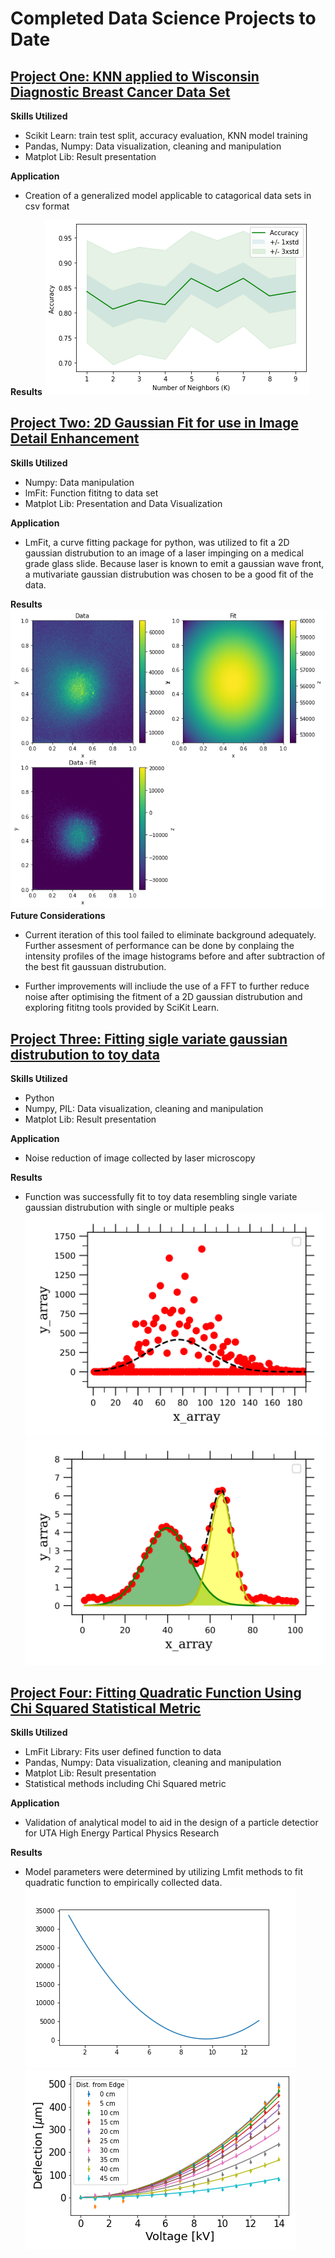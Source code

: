 # Completed Data Science Projects to Date
## [Project One: KNN applied to Wisconsin Diagnostic Breast Cancer Data Set](https://github.com/munsonbrian/Tumor_Classification)
**Skills Utilized**
- Scikit Learn: train test split, accuracy evaluation, KNN model training
- Pandas, Numpy: Data visualization, cleaning and manipulation
- Matplot Lib: Result presentation

**Application**
- Creation of a generalized model applicable to catagorical data sets in csv format

**Results**
![Minimization of Beta](images/acc_plot.png 'Model Accuracy in response to number of nearest neighbors') 


## [Project Two: 2D Gaussian Fit for use in Image Detail Enhancement](https://github.com/munsonbrian/2D_Gaussian_Fit)
**Skills Utilized**
- Numpy: Data manipulation
- lmFit: Function fititng to data set
- Matplot Lib: Presentation and Data Visualization

**Application**
- LmFit, a curve fitting package for python, was utilized to fit a 2D gaussian distrubution to an image of a laser impinging on a medical grade glass slide. Because laser is known to emit a gaussian wave front, a mutivariate gaussian distrubution was chosen to be a good fit of the data.

**Results**
![Comparison of Original Image to Processed Image](images/2d_guass_fit.png 'Comparison of Original Image to Processed Image') 
**Future Considerations**
- Current iteration of this tool failed to eliminate background adequately. Further assesment of performance can be done by conplaing the intensity profiles of the image histograms before and after subtraction of the best fit gaussuan distrubution.

- Further improvements will incliude the use of a FFT to further reduce noise after optimising the fitment of a 2D gaussian distrubution and exploring fititng tools provided by SciKit Learn.


## [Project Three: Fitting sigle variate gaussian distrubution to toy data](https://github.com/munsonbrian/Gaussian_Peak_Fititng)
**Skills Utilized**
- Python
- Numpy, PIL: Data visualization, cleaning and manipulation
- Matplot Lib: Result presentation

**Application**
- Noise reduction of image collected by laser microscopy

**Results**
- Function was successfully fit to toy data resembling single variate gaussian distrubution with single or multiple peaks
![Single Peak Gaussian Fit](images/fitGaussian.png 'Approximation of Gaussian Distrubution to toy data with single peak') 
![Multi Peak Gaussian Fit](images/fit2Gaussian_peaks.png 'Approximation of Gaussian Distrubution to toy data with multiple peaks ') 






## [Project Four: Fitting Quadratic Function Using Chi Squared Statistical Metric](https://github.com/munsonbrian/Chi_Squared_Fit)
**Skills Utilized**
- LmFit Library: Fits user defined function to data
- Pandas, Numpy: Data visualization, cleaning and manipulation
- Matplot Lib: Result presentation
- Statistical methods including Chi Squared metric

**Application**
- Validation of analytical model to aid in the design of a particle detectior for UTA High Energy Partical Physics Research

**Results**
- Model parameters were determined by utilizing Lmfit methods to fit quadratic function to empirically collected data.
![Minimization of Beta](images/min_beta.png 'Finding value of Beta; coeficient that generalizes quadratic function to fit all collected data') 
![Deflection Fit](images/defl_fit.png 'Fitting of quadratic function to data subsets')

